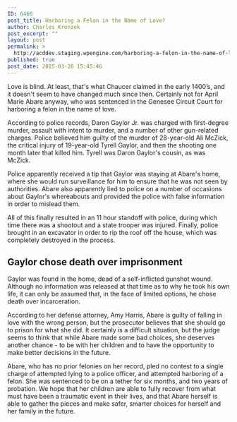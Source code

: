 ```yaml
---
ID: 6466
post_title: Harboring a Felon in the Name of Love?
author: Charles Kronzek
post_excerpt: ""
layout: post
permalink: >
  http://acddev.staging.wpengine.com/harboring-a-felon-in-the-name-of-love.html
published: true
post_date: 2015-03-26 15:45:46
---
```

Love is blind. At least, that's what Chaucer claimed in the early 1400’s, and it doesn't seem to have changed much since then. Certainly not for April Marie Abare anyway, who was sentenced in the Genesee Circuit Court for harboring a felon in the name of love.<!--more-->

According to police records, Daron Gaylor Jr. was charged with first-degree murder, assault with intent to murder, and a number of other gun-related charges. Police believed him guilty of the murder of 28-year-old Ali McZick, the critical injury of 19-year-old Tyrell Gaylor, and then the shooting one month later that killed him. Tyrell was Daron Gaylor's cousin, as was McZick.

Police apparently received a tip that Gaylor was staying at Abare's home, where she would run surveillance for him to ensure that he was not seen by authorities. Abare also apparently lied to police on a number of occasions about Gaylor's whereabouts and provided the police with false information in order to mislead them.

All of this finally resulted in an 11 hour standoff with police, during which time there was a shootout and a state trooper was injured. Finally, police brought in an excavator in order to rip the roof off the house, which was completely destroyed in the process.

<h2>Gaylor chose death over imprisonment</h2>

Gaylor was found in the home, dead of a self-inflicted gunshot wound. Although no information was released at that time as to why he took his own life, it can only be assumed that, in the face of limited options, he chose death over incarceration.

According to her defense attorney, Amy Harris, Abare is guilty of falling in love with the wrong person, but the prosecutor believes that she should go to prison for what she did. It certainly is a difficult situation, but the judge seems to think that while Abare made some bad choices, she deserves another chance - to be with her children and to have the opportunity to make better decisions in the future.

Abare, who has no prior felonies on her record, pled no contest to a single charge of attempted lying to a police officer, and attempted harboring of a felon. She was sentenced to be on a tether for six months, and two years of probation. We hope that her children are able to fully recover from what must have been a traumatic event in their lives, and that Abare herself is able to gather the pieces and make safer, smarter choices for herself and her family in the future.